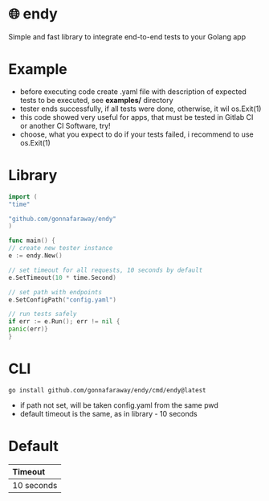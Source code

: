 # 🌐 endy
Simple and fast library to integrate end-to-end tests to your Golang app

# Example

- before executing code create .yaml file with description of expected tests to be executed, see **examples/** directory
- tester ends successfully, if all tests were done, otherwise, it wil os.Exit(1)
- this code showed very useful for apps, that must be tested in Gitlab CI or another CI Software, try!
- choose, what you expect to do if your tests failed, i recommend to use os.Exit(1)

# Library
```go
import (
"time"

"github.com/gonnafaraway/endy"
)

func main() {
// create new tester instance
e := endy.New()

// set timeout for all requests, 10 seconds by default
e.SetTimeout(10 * time.Second)

// set path with endpoints
e.SetConfigPath("config.yaml")

// run tests safely
if err := e.Run(); err != nil {
panic(err)}
}
```

# CLI

```
go install github.com/gonnafaraway/endy/cmd/endy@latest 
```
- if path not set, will be taken config.yaml from the same pwd
- default timeout is the same, as in library - 10 seconds

# Default
| Timeout    | 
|:-----------| 
| 10 seconds |
